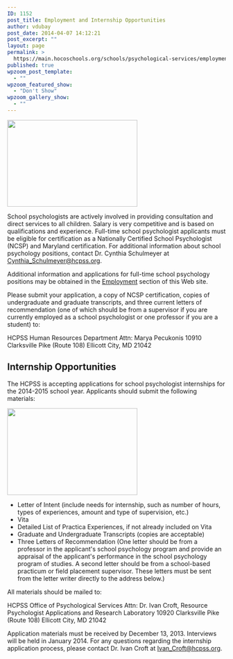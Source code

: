 ```yaml
---
ID: 1152
post_title: Employment and Internship Opportunities
author: vdubay
post_date: 2014-04-07 14:12:21
post_excerpt: ""
layout: page
permalink: >
  https://main.hocoschools.org/schools/psychological-services/employment-and-internship-opportunities/
published: true
wpzoom_post_template:
  - ""
wpzoom_featured_show:
  - "Don't Show"
wpzoom_gallery_show:
  - ""
---
```

<img alt="" src="/f/schools/psychology/psy_pic5.jpg" width="300" height="200" />

<p>School psychologists are actively involved in providing consultation and direct services to all children. Salary is very competitive and is based on qualifications and experience. Full-time school psychologist applicants must be eligible for certification as a Nationally Certified School Psychologist (NCSP) and Maryland certification. For additional information about school psychology positions, contact Dr. Cynthia Schulmeyer at <a href="mailto:Cynthia_Schulmeyer@hcpss.org">Cynthia_Schulmeyer@hcpss.org</a>.</p>

<p>Additional information and applications for full-time school psychology positions may be obtained in the <a href="/employment/">Employment</a> section of this Web site.</p>

<p>Please submit your application, a copy of NCSP certification, copies of undergraduate and graduate transcripts, and three current letters of recommendation (one of which should be from a supervisor if you are currently employed as a school psychologist or one professor if you are a student) to:</p>

<p>HCPSS
Human Resources Department
Attn: Marya Pecukonis
10910 Clarksville Pike (Route 108)
Ellicott City, MD 21042</p>

<h2>Internship Opportunities</h2>

<p>The HCPSS is accepting applications for school psychologist internships for the 2014-2015 school year. Applicants should submit the following materials:</p>

<img alt="" src="/f/schools/psychology/psy_pic4.jpg" width="300" height="200" />

<ul>
  <li> Letter of Intent (include needs for internship, such as number of hours, types of experiences, amount and type of supervision, etc.)</li>
  <li>Vita</li>
  <li>Detailed List of Practica Experiences, if not already included on Vita</li>
  <li>Graduate and Undergraduate Transcripts (copies are acceptable)</li>
  <li>Three Letters of Recommendation (One letter should be from a professor in the applicant's school psychology program and provide an appraisal of the applicant's performance in the school psychology program of studies. A second letter should be from a school-based practicum or field placement supervisor. These letters must be sent from the letter writer directly to the address below.)</li>
</ul>

<p>All materials should be mailed to:</p>

<p>HCPSS
Office of Psychological Services
Attn: Dr. Ivan Croft, Resource Psychologist
Applications and Research Laboratory
10920 Clarksville Pike (Route 108)
Ellicott City, MD 21042</p>

<p>Application materials must be received by December 13, 2013. Interviews will be held in January 2014. For any questions regarding the internship application process, please contact Dr. Ivan Croft at <a href="mailto:ivan_croft@hcpss.org?subject=Internship Opportunities Question">Ivan_Croft@hcpss.org</a>.</p>